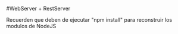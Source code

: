 #WebServer + RestServer

Recuerden que deben de ejecutar "npm install" para reconstruir los modulos de NodeJS